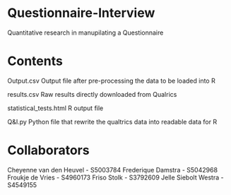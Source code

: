 # Questionnaire-Interview
Quantitative research in manupilating a Questionnaire

# Contents

Output.csv
Output file after pre-processing the data to be loaded into R

results.csv
Raw results directly downloaded from Qualrics

statistical_tests.html
R output file

Q&I.py
Python file that rewrite the qualtrics data into readable data for R

# Collaborators
Cheyenne van den Heuvel - S5003784
Frederique Damstra - S5042968
Froukje de Vries - S4960173
Friso Stolk - S3792609
Jelle Siebolt Westra - S4549155

